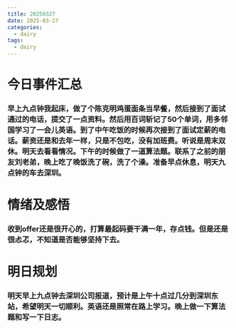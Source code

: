 ```yaml
---
title: 20250327
date: 2025-03-27
categories:
  - dairy
tags:
  - dairy
---
```


# 今日事件汇总
### 早上九点钟我起床，做了个陈克明鸡蛋面条当早餐，然后接到了面试通过的电话，提交了一点资料。然后用百词斩记了50个单词，用多邻国学习了一会儿英语。到了中午吃饭的时候再次接到了面试定薪的电话。薪资还是和去年一样，只是不包吃，没有加班费。听说是周末双休。明天去看看情况。下午的时候做了一道算法题。联系了之前的朋友刘老弟，晚上吃了晚饭洗了碗，洗了个澡。准备早点休息，明天九点钟的车去深圳。

# 情绪及感悟
### 收到offer还是很开心的，打算最起码要干满一年，存点钱。但是还是很忐忑，不知道是否能够坚持下去。

# 明日规划
### 明天早上九点钟去深圳公司报道，预计是上午十点过几分到深圳东站，希望明天一切顺利。英语还是照常在路上学习。晚上做一下算法题和写一下日志。
